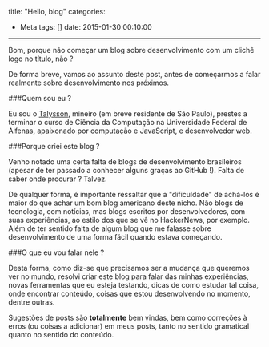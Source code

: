 title: "Hello, blog"
categories:
  - Meta
tags: []
date: 2015-01-30 00:10:00
---
Bom, porque não começar um blog sobre desenvolvimento com um clichê logo no título, não ?

De forma breve, vamos ao assunto deste post, antes de começarmos a falar realmente sobre desenvolvimento nos próximos.

###Quem sou eu ?

Eu sou o [Talysson](https://github.com/talyssonoc), mineiro (em breve residente de São Paulo), prestes a terminar o curso de Ciência da Computação na Universidade Federal de Alfenas, apaixonado por computação e JavaScript, e desenvolvedor web.

###Porque criei este blog ?

Venho notado uma certa falta de blogs de desenvolvimento brasileiros (apesar de ter passado a conhecer alguns graças ao GitHub !). Falta de saber onde procurar ? Talvez.

De qualquer forma, é importante ressaltar que a "dificuldade" de achá-los é maior do que achar um bom blog americano deste nicho. Não blogs de tecnologia, com notícias, mas blogs escritos por desenvolvedores, com suas experiências, ao estilo dos que se vê no HackerNews, por exemplo. Além de ter sentido falta de algum blog que me falasse sobre desenvolvimento de uma forma fácil quando estava começando.

###O que eu vou falar nele ?

Desta forma, como diz-se que precisamos ser a mudança que queremos ver no mundo, resolvi criar este blog para falar das minhas experiências, novas ferramentas que eu esteja testando, dicas de como estudar tal coisa, onde encontrar conteúdo, coisas que estou desenvolvendo no momento, dentre outras.

Sugestões de posts são __totalmente__ bem vindas, bem como correções à erros (ou coisas a adicionar) em meus posts, tanto no sentido gramatical quanto no sentido do conteúdo.